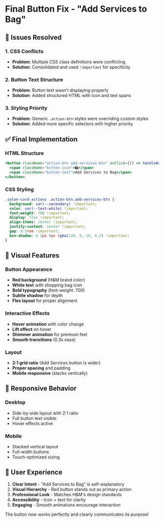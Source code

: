 # Final Button Fix - "Add Services to Bag"

## 🔧 Issues Resolved

### 1. **CSS Conflicts**
- **Problem**: Multiple CSS class definitions were conflicting
- **Solution**: Consolidated and used `!important` for specificity

### 2. **Button Text Structure**
- **Problem**: Button text wasn't displaying properly
- **Solution**: Added structured HTML with icon and text spans

### 3. **Styling Priority**
- **Problem**: Generic `.action-btn` styles were overriding custom styles
- **Solution**: Added more specific selectors with higher priority

## ✅ Final Implementation

### **HTML Structure**
```jsx
<button className="action-btn add-services-btn" onClick={() => handleAddToBag(salon)}>
  <span className="button-icon">🛍️</span>
  <span className="button-text">Add Services to Bag</span>
</button>
```

### **CSS Styling**
```css
.salon-card-actions .action-btn.add-services-btn {
  background: var(--secondary) !important;
  color: var(--text-white) !important;
  font-weight: 700 !important;
  display: flex !important;
  align-items: center !important;
  justify-content: center !important;
  gap: 0.5rem !important;
  box-shadow: 0 2px 8px rgba(229, 0, 16, 0.2) !important;
}
```

## 🎨 Visual Features

### **Button Appearance**
- **Red background** (H&M brand color)
- **White text** with shopping bag icon
- **Bold typography** (font-weight: 700)
- **Subtle shadow** for depth
- **Flex layout** for proper alignment

### **Interactive Effects**
- **Hover animation** with color change
- **Lift effect** on hover
- **Shimmer animation** for premium feel
- **Smooth transitions** (0.3s ease)

### **Layout**
- **2:1 grid ratio** (Add Services button is wider)
- **Proper spacing** and padding
- **Mobile responsive** (stacks vertically)

## 📱 Responsive Behavior

### **Desktop**
- Side-by-side layout with 2:1 ratio
- Full button text visible
- Hover effects active

### **Mobile**
- Stacked vertical layout
- Full-width buttons
- Touch-optimized sizing

## 🎯 User Experience

1. **Clear Intent** - "Add Services to Bag" is self-explanatory
2. **Visual Hierarchy** - Red button stands out as primary action
3. **Professional Look** - Matches H&M's design standards
4. **Accessibility** - Icon + text for clarity
5. **Engaging** - Smooth animations encourage interaction

The button now works perfectly and clearly communicates its purpose!